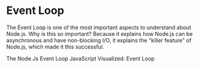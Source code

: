 # Event Loop

The Event Loop is one of the most important aspects to understand about Node.js. Why is this so important? Because it explains how Node.js can be asynchronous and have non-blocking I/O, it explains the "killer feature" of Node.js, which made it this successful.

<BadgeLink colorScheme="yellow" badgeText="Read" href="https://nodejs.dev/en/learn/the-nodejs-event-loop/">The Node.Js Event Loop</BadgeLink>
<BadgeLink colorScheme="yellow" badgeText="Read" href="https://dev.to/lydiahallie/javascript-visualized-event-loop-3dif">JavaScript Visualized: Event Loop</BadgeLink>
